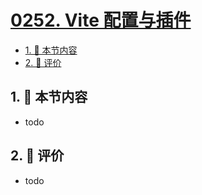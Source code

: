 # [0252. Vite 配置与插件](https://github.com/tnotesjs/TNotes.react/tree/main/notes/0252.%20Vite%20%E9%85%8D%E7%BD%AE%E4%B8%8E%E6%8F%92%E4%BB%B6)

<!-- region:toc -->

- [1. 🎯 本节内容](#1--本节内容)
- [2. 🫧 评价](#2--评价)

<!-- endregion:toc -->

## 1. 🎯 本节内容

- todo

## 2. 🫧 评价

- todo
